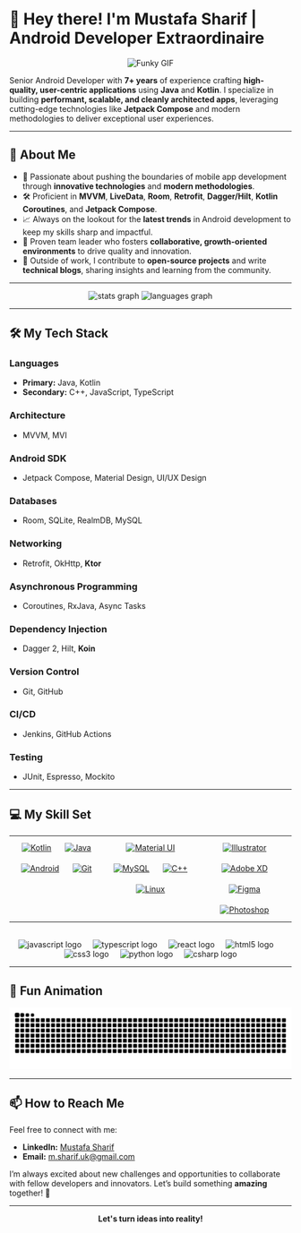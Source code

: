 # 🚀 Hey there! I'm **Mustafa Sharif** | Android Developer Extraordinaire

<p align="center">
  <img src="https://media.giphy.com/media/3o7abAHdYvZdBNnGZq/giphy.gif" alt="Funky GIF" width="200" />
</p>

Senior Android Developer with **7+ years** of experience crafting **high-quality, user-centric applications** using **Java** and **Kotlin**. I specialize in building **performant, scalable, and cleanly architected apps**, leveraging cutting-edge technologies like **Jetpack Compose** and modern methodologies to deliver exceptional user experiences.

---

## 🌟 About Me

- 🚀 Passionate about pushing the boundaries of mobile app development through **innovative technologies** and **modern methodologies**.
- 🛠️ Proficient in **MVVM**, **LiveData**, **Room**, **Retrofit**, **Dagger/Hilt**, **Kotlin Coroutines**, and **Jetpack Compose**.
- 📈 Always on the lookout for the **latest trends** in Android development to keep my skills sharp and impactful.
- 🤝 Proven team leader who fosters **collaborative, growth-oriented environments** to drive quality and innovation.
- 🌱 Outside of work, I contribute to **open-source projects** and write **technical blogs**, sharing insights and learning from the community.

---

<div align="center">
  <!-- GitHub Stats -->
  <img src="https://github-readme-stats.vercel.app/api?username=BirminghamDeveloper&hide_title=false&hide_rank=false&show_icons=true&include_all_commits=true&count_private=true&disable_animations=false&theme=dracula&locale=en&hide_border=false" height="150" alt="stats graph" />
  <img src="https://github-readme-stats.vercel.app/api/top-langs?username=BirminghamDeveloper&locale=en&hide_title=false&layout=compact&card_width=320&langs_count=5&theme=dracula&hide_border=false" height="150" alt="languages graph" />
</div>

---

## 🛠 My Tech Stack

### **Languages**
- **Primary:** Java, Kotlin
- **Secondary:** C++, JavaScript, TypeScript

### **Architecture**
- MVVM, MVI

### **Android SDK**
- Jetpack Compose, Material Design, UI/UX Design

### **Databases**
- Room, SQLite, RealmDB, MySQL

### **Networking**
- Retrofit, OkHttp, **Ktor**

### **Asynchronous Programming**
- Coroutines, RxJava, Async Tasks

### **Dependency Injection**
- Dagger 2, Hilt, **Koin**

### **Version Control**
- Git, GitHub

### **CI/CD**
- Jenkins, GitHub Actions

### **Testing**
- JUnit, Espresso, Mockito

---

## 💻 My Skill Set

<div align="center">
  <table>
    <tr>
      <td valign="top" width="33%">
        <div align="center">
          <a href="https://kotlinlang.org/" target="_blank"><img style="margin: 10px" src="https://profilinator.rishav.dev/skills-assets/kotlinlang-icon.svg" alt="Kotlin" height="50" /></a>
          <a href="https://www.java.com/" target="_blank"><img style="margin: 10px" src="https://profilinator.rishav.dev/skills-assets/java-original-wordmark.svg" alt="Java" height="50" /></a>
        </div>
        <div align="center">
          <a href="https://www.android.com/intl/en_in/" target="_blank"><img style="margin: 10px" src="https://profilinator.rishav.dev/skills-assets/android-original-wordmark.svg" alt="Android" height="50" /></a>
          <a href="https://github.com/" target="_blank"><img style="margin: 10px" src="https://profilinator.rishav.dev/skills-assets/git-scm-icon.svg" alt="Git" height="50" /></a>
        </div>
      </td>
      <td valign="top" width="33%">
        <div align="center">
          <a href="https://mui.com/" target="_blank"><img style="margin: 10px" src="https://profilinator.rishav.dev/skills-assets/mui.png" alt="Material UI" height="50" /></a>
          <a href="https://www.mysql.com/" target="_blank"><img style="margin: 10px" src="https://profilinator.rishav.dev/skills-assets/mysql-original-wordmark.svg" alt="MySQL" height="50" /></a>
          <a href="https://www.cplusplus.com/" target="_blank"><img style="margin: 10px" src="https://profilinator.rishav.dev/skills-assets/cplusplus-original.svg" alt="C++" height="50" /></a>
          <a href="https://www.linux.org/" target="_blank"><img style="margin: 10px" src="https://profilinator.rishav.dev/skills-assets/linux-original.svg" alt="Linux" height="50" /></a>
        </div>
      </td>
      <td valign="top" width="33%">
        <div align="center">
          <a href="https://www.adobe.com/in/products/illustrator.html" target="_blank"><img style="margin: 10px" src="https://profilinator.rishav.dev/skills-assets/adobe_illustrator-icon.svg" alt="Illustrator" height="50" /></a>
          <a href="https://www.adobe.com/in/products/xd.html" target="_blank"><img style="margin: 10px" src="https://profilinator.rishav.dev/skills-assets/adobexd.png" alt="Adobe XD" height="50" /></a>
          <a href="https://www.figma.com/" target="_blank"><img style="margin: 10px" src="https://profilinator.rishav.dev/skills-assets/figma-icon.svg" alt="Figma" height="50" /></a>
          <a href="https://www.adobe.com/in/products/photoshop.html" target="_blank"><img style="margin: 10px" src="https://profilinator.rishav.dev/skills-assets/photoshop-plain.svg" alt="Photoshop" height="50" /></a>
        </div>
      </td>
    </tr>
  </table>
</div>

<br/>

<div align="center">
  <img src="https://cdn.jsdelivr.net/gh/devicons/devicon/icons/javascript/javascript-original.svg" height="30" alt="javascript logo" />
  <img width="12" />
  <img src="https://cdn.jsdelivr.net/gh/devicons/devicon/icons/typescript/typescript-original.svg" height="30" alt="typescript logo" />
  <img width="12" />
  <img src="https://cdn.jsdelivr.net/gh/devicons/devicon/icons/react/react-original.svg" height="30" alt="react logo" />
  <img width="12" />
  <img src="https://cdn.jsdelivr.net/gh/devicons/devicon/icons/html5/html5-original.svg" height="30" alt="html5 logo" />
  <img width="12" />
  <img src="https://cdn.jsdelivr.net/gh/devicons/devicon/icons/css3/css3-original.svg" height="30" alt="css3 logo" />
  <img width="12" />
  <img src="https://cdn.jsdelivr.net/gh/devicons/devicon/icons/python/python-original.svg" height="30" alt="python logo" />
  <img width="12" />
  <img src="https://cdn.jsdelivr.net/gh/devicons/devicon/icons/csharp/csharp-original.svg" height="30" alt="csharp logo" />
</div>

---

## 🐍 Fun Animation

<p align="center">
  <img src="https://raw.githubusercontent.com/birminghamdeveloper/birminghamdeveloper/output/snake.svg" alt="Snake animation" />
</p>

---

## 📫 How to Reach Me

Feel free to connect with me:

- **LinkedIn:** [Mustafa Sharif](https://www.linkedin.com/in/mustafa7sharif)
- **Email:** [m.sharif.uk@gmail.com](mailto:m.sharif.uk@gmail.com)

I’m always excited about new challenges and opportunities to collaborate with fellow developers and innovators. Let’s build something **amazing** together! 🚀

---

<p align="center">
  <strong>Let's turn ideas into reality!</strong>
</p>
